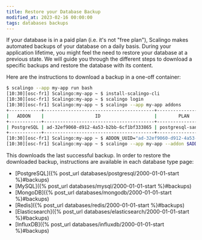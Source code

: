 ```yaml
---
title: Restore your Database Backup
modified_at: 2023-02-16 00:00:00
tags: databases backups
---
```


If your database is in a paid plan (i.e. it's not "free plan"), Scalingo makes automated backups of
your database on a daily basis. During your application lifetime, you might feel the need to restore
your database at a previous state. We will guide you through the different steps to download a
specific backups and restore the database with its content.

Here are the instructions to download a backup in a one-off container:

```sh
$ scalingo --app my-app run bash
[10:30][osc-fr1] Scalingo:my-app ~ $ install-scalingo-cli
[10:30][osc-fr1] Scalingo:my-app ~ $ scalingo login
[10:30][osc-fr1] Scalingo:my-app ~ $ scalingo --app my-app addons
+------------+-----------------------------------------+--------------------+---------+
|   ADDON    |                   ID                    |        PLAN        | STATUS  |
+------------+-----------------------------------------+--------------------+---------+
| PostgreSQL | ad-32ef9060-d912-4a53-b2bb-6cf1bf333865 | postgresql-sandbox | running |
+------------+-----------------------------------------+--------------------+---------+
[10:30][osc-fr1] Scalingo:my-app ~ $ ADDON_UUID="ad-32ef9060-d912-4a53-b2bb-6cf1bf333865"
[10:30][osc-fr1] Scalingo:my-app ~ $ scalingo --app my-app --addon $ADDON_UUID backups-download
```

This downloads the last successful backup. In order to restore the downloaded backup, instructions are available in each database type page:

- [PostgreSQL]({% post_url databases/postgresql/2000-01-01-start %}#backups)
- [MySQL]({% post_url databases/mysql/2000-01-01-start %}#backups)
- [MongoDB]({% post_url databases/mongodb/2000-01-01-start %}#backups)
- [Redis]({% post_url databases/redis/2000-01-01-start %}#backups)
- [Elasticsearch]({% post_url databases/elasticsearch/2000-01-01-start %}#backups)
- [InfluxDB]({% post_url databases/influxdb/2000-01-01-start %}#backups)
